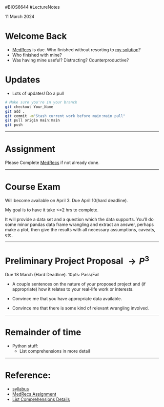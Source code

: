 #BIOS6644
#LectureNotes

11 March 2024

# Welcome Back
- [ MedRecs](https://github.com/BIOS6644/BIOS6644_Spring_2024/blob/main/Modules/Module_1/assignments/M1_BIOS6644_MedRecs_YourName.ipynb)  is due.  Who finished without resorting to [my solution](https://github.com/BIOS6644/BIOS6644_Spring_2024/blob/main/Modules/Module_1/docs/M1_BIOS6644_MedRecs_JamesKing.ipynb)? 
- Who finished with mine? 
- Was having mine useful? Distracting?  Counterproductive?

# Updates
- Lots of updates!  Do a pull 
```bash
# Make sure you're in your branch
git checkout Your_Name
git add .
git commit -m"Stash current work before main:main pull"
git pull origin main:main
git push
```

---
# Assignment
Please Complete [ MedRecs](https://github.com/BIOS6644/BIOS6644_Spring_2024/blob/main/Modules/Module_1/assignments/M1_BIOS6644_MedRecs_YourName.ipynb)  if not already done.

---

# Course Exam
Will become available on April 3.  Due April 10(hard deadline).

My goal is to have it take <=2 hrs to complete.

It will provide a data set and a question which the data supports.  You'll do some minor pandas data frame wrangling and extract an answer, perhaps make a plot, then give the results with all necessary assumptions, caveats, etc.

---

# Preliminary Project Proposal $\rightarrow P^3$
Due 18 March (Hard Deadline).  10pts: Pass/Fail

- A couple sentences on the nature of your proposed project and (if appropriate) how it relates to your real-life work or interests.

- Convince me that you have appropriate data available.

- Convince me that there is some kind of relevant wrangling involved.

---

# Remainder of time
- Python stuff:
	- List comprehensions in more detail

---

# Reference:
-  [syllabus](https://ucdenver.instructure.com/courses/533986/assignments/syllabus)
- [ MedRecs Assignment](https://github.com/BIOS6644/BIOS6644_Spring_2024/blob/main/Modules/Module_1/assignments/M1_BIOS6644_MedRecs_YourName.ipynb)
- [List Comprehensions Details](https://github.com/BIOS6644/BIOS6644_Spring_2024/blob/main/Modules/Module_1/docs/M1_List_Comprehensions.ipynb)

